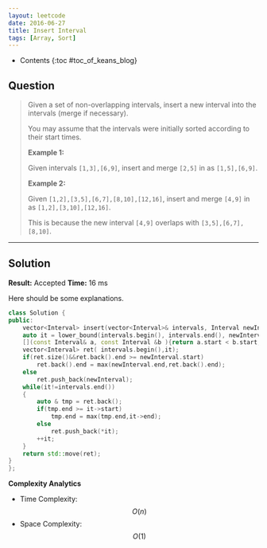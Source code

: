 ```yaml
---
layout: leetcode
date: 2016-06-27
title: Insert Interval
tags: [Array, Sort]
---
```


* Contents
{:toc #toc_of_keans_blog}

## Question

> Given a set of non-overlapping intervals, insert a new interval into the intervals (merge if necessary).
>
>You may assume that the intervals were initially sorted according to their start times.
>
>**Example 1:**
>
>Given intervals `[1,3],[6,9]`, insert and merge `[2,5]` in as `[1,5],[6,9]`.
>
>**Example 2:**
>
>Given `[1,2],[3,5],[6,7],[8,10],[12,16]`, insert and merge `[4,9]` in as `[1,2],[3,10],[12,16]`.
>
>This is because the new interval `[4,9]` overlaps with `[3,5],[6,7],[8,10]`.
>
>     

***

## Solution

**Result:** Accepted **Time:** 16 ms

Here should be some explanations.

```cpp
class Solution {
public:
    vector<Interval> insert(vector<Interval>& intervals, Interval newInterval) {
    auto it = lower_bound(intervals.begin(), intervals.end(), newInterval,
    [](const Interval& a, const Interval &b ){return a.start < b.start;});
    vector<Interval> ret( intervals.begin(),it);
    if(ret.size()&&ret.back().end >= newInterval.start)
        ret.back().end = max(newInterval.end,ret.back().end);
    else
        ret.push_back(newInterval);
    while(it!=intervals.end())
    {
        auto & tmp = ret.back();
        if(tmp.end >= it->start)
            tmp.end = max(tmp.end,it->end);
        else
            ret.push_back(*it);
        ++it;
    }
    return std::move(ret);
}
};
```

**Complexity Analytics**

- Time Complexity: $$O(n)$$
- Space Complexity: $$O(1)$$
